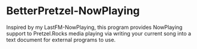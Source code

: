 # BetterPretzel-NowPlaying
Inspired by my LastFM-NowPlaying, this program provides NowPlaying support to Pretzel.Rocks media playing via writing your current song into a text document for external programs to use.
